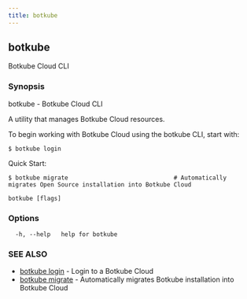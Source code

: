 ```yaml
---
title: botkube
---
```


## botkube

Botkube Cloud CLI

### Synopsis

botkube - Botkube Cloud CLI

A utility that manages Botkube Cloud resources.

To begin working with Botkube Cloud using the botkube CLI, start with:

    $ botkube login

Quick Start:

    $ botkube migrate                              # Automatically migrates Open Source installation into Botkube Cloud
    

```
botkube [flags]
```

### Options

```
  -h, --help   help for botkube
```

### SEE ALSO

* [botkube login](botkube_login.md)	 - Login to a Botkube Cloud
* [botkube migrate](botkube_migrate.md)	 - Automatically migrates Botkube installation into Botkube Cloud

